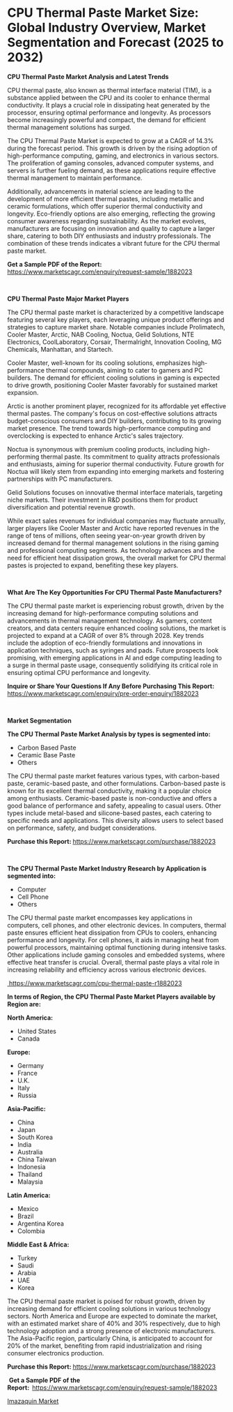 <p><h1>CPU Thermal Paste Market Size: Global Industry Overview, Market Segmentation and Forecast (2025 to 2032)</h1></p><p><strong>CPU Thermal Paste Market Analysis and Latest Trends</strong></p>
<p><p>CPU thermal paste, also known as thermal interface material (TIM), is a substance applied between the CPU and its cooler to enhance thermal conductivity. It plays a crucial role in dissipating heat generated by the processor, ensuring optimal performance and longevity. As processors become increasingly powerful and compact, the demand for efficient thermal management solutions has surged.</p><p>The CPU Thermal Paste Market is expected to grow at a CAGR of 14.3% during the forecast period. This growth is driven by the rising adoption of high-performance computing, gaming, and electronics in various sectors. The proliferation of gaming consoles, advanced computer systems, and servers is further fueling demand, as these applications require effective thermal management to maintain performance.</p><p>Additionally, advancements in material science are leading to the development of more efficient thermal pastes, including metallic and ceramic formulations, which offer superior thermal conductivity and longevity. Eco-friendly options are also emerging, reflecting the growing consumer awareness regarding sustainability. As the market evolves, manufacturers are focusing on innovation and quality to capture a larger share, catering to both DIY enthusiasts and industry professionals. The combination of these trends indicates a vibrant future for the CPU thermal paste market.</p></p>
<p><strong>Get a Sample PDF of the Report:&nbsp;</strong> <a href="https://www.marketscagr.com/enquiry/request-sample/1882023?utm_campaign=2660&utm_medium=2&utm_source=Github&utm_content=ia&utm_term=02042025&utm_id=cpu-thermal-paste">https://www.marketscagr.com/enquiry/request-sample/1882023</a></p>
<p>&nbsp;</p>
<p><strong>CPU Thermal Paste Major Market Players</strong></p>
<p><p>The CPU thermal paste market is characterized by a competitive landscape featuring several key players, each leveraging unique product offerings and strategies to capture market share. Notable companies include Prolimatech, Cooler Master, Arctic, NAB Cooling, Noctua, Gelid Solutions, NTE Electronics, CoolLaboratory, Corsair, Thermalright, Innovation Cooling, MG Chemicals, Manhattan, and Startech.</p><p>Cooler Master, well-known for its cooling solutions, emphasizes high-performance thermal compounds, aiming to cater to gamers and PC builders. The demand for efficient cooling solutions in gaming is expected to drive growth, positioning Cooler Master favorably for sustained market expansion.</p><p>Arctic is another prominent player, recognized for its affordable yet effective thermal pastes. The company's focus on cost-effective solutions attracts budget-conscious consumers and DIY builders, contributing to its growing market presence. The trend towards high-performance computing and overclocking is expected to enhance Arctic's sales trajectory.</p><p>Noctua is synonymous with premium cooling products, including high-performing thermal paste. Its commitment to quality attracts professionals and enthusiasts, aiming for superior thermal conductivity. Future growth for Noctua will likely stem from expanding into emerging markets and fostering partnerships with PC manufacturers.</p><p>Gelid Solutions focuses on innovative thermal interface materials, targeting niche markets. Their investment in R&D positions them for product diversification and potential revenue growth.</p><p>While exact sales revenues for individual companies may fluctuate annually, larger players like Cooler Master and Arctic have reported revenues in the range of tens of millions, often seeing year-on-year growth driven by increased demand for thermal management solutions in the rising gaming and professional computing segments. As technology advances and the need for efficient heat dissipation grows, the overall market for CPU thermal pastes is projected to expand, benefiting these key players.</p></p>
<p>&nbsp;</p>
<p><strong>What Are The Key Opportunities For CPU Thermal Paste Manufacturers?</strong></p>
<p><p>The CPU thermal paste market is experiencing robust growth, driven by the increasing demand for high-performance computing solutions and advancements in thermal management technology. As gamers, content creators, and data centers require enhanced cooling solutions, the market is projected to expand at a CAGR of over 8% through 2028. Key trends include the adoption of eco-friendly formulations and innovations in application techniques, such as syringes and pads. Future prospects look promising, with emerging applications in AI and edge computing leading to a surge in thermal paste usage, consequently solidifying its critical role in ensuring optimal CPU performance and longevity.</p></p>
<p><strong>Inquire or Share Your Questions If Any Before Purchasing This Report:</strong> <a href="https://www.marketscagr.com/enquiry/pre-order-enquiry/1882023?utm_campaign=2660&utm_medium=2&utm_source=Github&utm_content=ia&utm_term=02042025&utm_id=cpu-thermal-paste">https://www.marketscagr.com/enquiry/pre-order-enquiry/1882023</a></p>
<p>&nbsp;</p>
<p><strong>Market Segmentation</strong></p>
<p><strong>The CPU Thermal Paste Market Analysis by types is segmented into:</strong></p>
<p><ul><li>Carbon Based Paste</li><li>Ceramic Base Paste</li><li>Others</li></ul></p>
<p><p>The CPU thermal paste market features various types, with carbon-based paste, ceramic-based paste, and other formulations. Carbon-based paste is known for its excellent thermal conductivity, making it a popular choice among enthusiasts. Ceramic-based paste is non-conductive and offers a good balance of performance and safety, appealing to casual users. Other types include metal-based and silicone-based pastes, each catering to specific needs and applications. This diversity allows users to select based on performance, safety, and budget considerations.</p></p>
<p><strong>Purchase this Report:&nbsp;</strong><a href="https://www.marketscagr.com/purchase/1882023?utm_campaign=2660&utm_medium=2&utm_source=Github&utm_content=ia&utm_term=02042025&utm_id=cpu-thermal-paste">https://www.marketscagr.com/purchase/1882023</a></p>
<p>&nbsp;</p>
<p><strong>The CPU Thermal Paste Market Industry Research by Application is segmented into:</strong></p>
<p><ul><li>Computer</li><li>Cell Phone</li><li>Others</li></ul></p>
<p><p>The CPU thermal paste market encompasses key applications in computers, cell phones, and other electronic devices. In computers, thermal paste ensures efficient heat dissipation from CPUs to coolers, enhancing performance and longevity. For cell phones, it aids in managing heat from powerful processors, maintaining optimal functioning during intensive tasks. Other applications include gaming consoles and embedded systems, where effective heat transfer is crucial. Overall, thermal paste plays a vital role in increasing reliability and efficiency across various electronic devices.</p></p>
<p><a href="https://www.marketscagr.com/cpu-thermal-paste-r1882023?utm_campaign=2660&utm_medium=2&utm_source=Github&utm_content=ia&utm_term=02042025&utm_id=cpu-thermal-paste">&nbsp;https://www.marketscagr.com/cpu-thermal-paste-r1882023</a></p>
<p><strong>In terms of Region, the CPU Thermal Paste Market Players available by Region are:</strong></p>
<p>
    <p> <strong> North America: </strong>
        <ul>
            <li>United States</li>
            <li>Canada</li>
        </ul>
        </p> 
    <p> <strong> Europe: </strong>
        <ul>
            <li>Germany</li>
            <li>France</li>
            <li>U.K.</li>
            <li>Italy</li>
            <li>Russia</li>
        </ul>
        </p> 
    <p> <strong> Asia-Pacific: </strong>
        <ul>
            <li>China</li>
            <li>Japan</li>
            <li>South Korea</li>
            <li>India</li>
            <li>Australia</li>
            <li>China Taiwan</li>
            <li>Indonesia</li>
            <li>Thailand</li>
            <li>Malaysia</li>
        </ul>
        </p> 
    <p> <strong> Latin America: </strong>
        <ul>
            <li>Mexico</li>
            <li>Brazil</li>
            <li>Argentina Korea</li>
            <li>Colombia</li>
        </ul>
        </p> 
    <p> <strong> Middle East & Africa: </strong>
        <ul>
            <li>Turkey</li>
            <li>Saudi</li>
            <li>Arabia</li>
            <li>UAE</li>
            <li>Korea</li>
        </ul>
    </p>
    </p>
<p><p>The CPU thermal paste market is poised for robust growth, driven by increasing demand for efficient cooling solutions in various technology sectors. North America and Europe are expected to dominate the market, with an estimated market share of 40% and 30% respectively, due to high technology adoption and a strong presence of electronic manufacturers. The Asia-Pacific region, particularly China, is anticipated to account for 20% of the market, benefiting from rapid industrialization and rising consumer electronics production.</p></p>
<p><strong>Purchase this Report: </strong><a href="https://www.marketscagr.com/purchase/1882023?utm_campaign=2660&utm_medium=2&utm_source=Github&utm_content=ia&utm_term=02042025&utm_id=cpu-thermal-paste">https://www.marketscagr.com/purchase/1882023</a></p>
<p>&nbsp;<strong>Get a Sample PDF of the Report:&nbsp;&nbsp;</strong><a href="https://www.marketscagr.com/enquiry/request-sample/1882023?utm_campaign=2660&utm_medium=2&utm_source=Github&utm_content=ia&utm_term=02042025&utm_id=cpu-thermal-paste">https://www.marketscagr.com/enquiry/request-sample/1882023</a></p>
<p><strong></strong></p>
<p><p><a href="https://github.com/schwminh2001101/Market-Research-Report-List-1/blob/main/imazaquin-market.md?utm_campaign=2660&utm_medium=2&utm_source=Github&utm_content=ia&utm_term=02042025&utm_id=cpu-thermal-paste">Imazaquin Market</a></p></p>